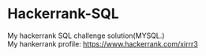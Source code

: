 # Hackerrank-SQL
My hackerrank SQL challenge solution(MYSQL.) <br />
My hankerrank profile: https://www.hackerrank.com/xirrr3
